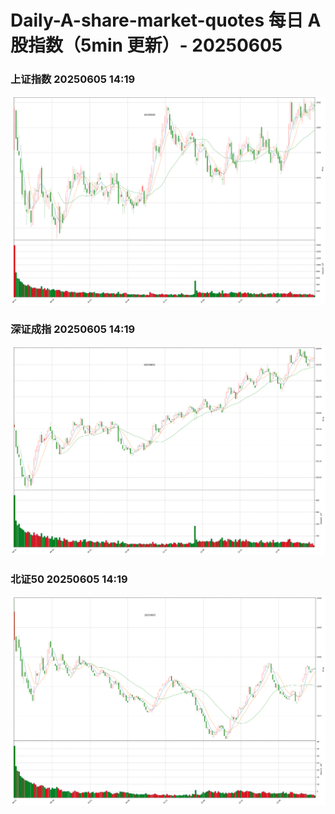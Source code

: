 
# Daily-A-share-market-quotes 每日 A 股指数（5min 更新）- 20250605

### 上证指数 20250605 14:19
![](./fig/2025/6/20250605-sh000001.png)

### 深证成指 20250605 14:19
![](./fig/2025/6/20250605-sz399001.png)

### 北证50 20250605 14:19
![](./fig/2025/6/20250605-bj899050.png)
